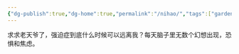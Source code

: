 ```yaml
---
{"dg-publish":true,"dg-home":true,"permalink":"/nihao/","tags":["gardenEntry"],"dgPassFrontmatter":true,"created":"2023-09-29T22:57:39.467+08:00","updated":"2025-05-12T21:09:50.648+08:00"}
---
```


求求老天爷了，强迫症到底什么时候可以远离我？每天脑子里无数个幻想出现，恐惧和焦虑。
